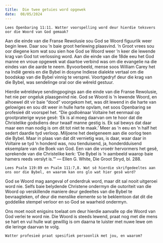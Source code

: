 ```yaml
---
title:  Die twee getuies word opgewek
date:  08/05/2024
---
```


`Lees Openbaring 11:11. Watter voorspelling word deur hierdie teksvers oor die Woord van God gemaak?`

Aan die einde van die Franse Rewolusie sou God se Woord figuurlik weer begin lewe. Daar sou ’n baie groot herlewing plaasvind. ’n Groot vrees sou oor diegene kom wat sou sien hoe God se Woord weer ’n keer die lewende krag van God tot verlossing word. Aan die einde van die 18de eeu het God manne en vroue opgewek wat daartoe verbind was om die evangelie na die eindes van die aarde te neem. Byvoorbeeld, mense soos William Carey het na Indië gereis en die Bybel in dosyne Indiese dialekte vertaal om die boodskap van die Bybel vinnig te versprei. Voortgedryf deur die krag van die Bybel, was sendelinge oral oor die wêreld gestuur.

Hierdie wêreldwye sendingpogings aan die einde van die Franse Rewolusie, het nie per ongeluk plaasgevind nie.  God se Woord is ’n lewende Woord, en alhoewel dit vir baie “dood” voorgekom het, was dit lewend in die harte van gelowiges en sou dit weer in hulle harte opvlam, net soos Openbaring se profesieë dit voorspel het. “Die godloënaar Voltaire het eenmaal op grootpraterige wyse gesê: ‘Ek is al moeg daarvan om te hoor dat die Christelike godsdiens deur twaalf manne gestig is.  Ek sal bewys dat daar maar een man nodig is om dit tot niet te maak.’ Meer as ’n eeu en ’n half het sedert daardie tyd verloop. Miljoene het deelgeneem aan die oorlog teen die Bybel. Maar in plaas van dat dit vernietig was, is daar, waar daar in Voltaire se tyd ’n honderd was, nou tienduisend, ja, honderdduisend eksemplare van die Boek van God. Een van die vroeër hervormers het gesê, sprekende van die Christelike kerk: ‘Die Bybel is ’n aambeeld waarop baie hamers reeds verslyt is.’” — Ellen G. White, Die Groot Stryd, bl. 288.

`Lees Psalm 119:89 en Psalm 111:7,8. Wat sê hierdie skrifgedeeltes aan ons oor die Bybel, en waarom kan ons glo wat hier gesê word?`

God se Woord mag aangeval of onderdruk word, maar dit sal nooit uitgeroei word nie. Selfs baie belydende Christene ondermyn die outoriteit van die Woord op verskillende maniere deur gedeeltes van die Bybel te bevraagteken, of deur die menslike elemente so te beklemtoon dat dit die goddelike stempel verloor en so God se waarheid ondermyn.

Ons moet nooit enigsins toelaat om deur hierdie aanvalle op die Woord van God verlei te word nie. Die Woord is steeds lewend, praat nog met die mens se hart en vul hulle wat gewillig is om daarna te luister met nuwe lewe om die leringe daarvan te volg.

`Watter profesieë praat spesifiek persoonlik met jou, en waarom?`